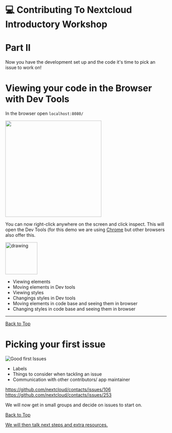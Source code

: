 <a name="top"></a>
# :computer: Contributing To Nextcloud Introductory Workshop 
# Part II

Now you have the development set up and the code it's time to pick an issue to work on!

# Viewing your code in the Browser with Dev Tools

In the browser open 
`localhost:8080/`

<img src="https://github.com/sleepypioneer/ContributingToNextcloudIntroductoryWorkshop/blob/master/images/editingonChrome.PNG" width="300"/>

You can now right-click anywhere on the screen and click inspect. 
This will open the Dev Tools (for this demo we are using [Chrome](https://www.google.com/chrome/?brand=CHBF&ds_kid=43700010220923594&gclid=COHwovKYiN0CFQz7Gwod0UAIQA&gclsrc=ds&dclid=CKaRqfKYiN0CFUmWdwodvFcMyg) but other browsers also offer this.

<img src="https://github.com/sleepypioneer/ContributingToNextcloudIntroductoryWorkshop/blob/master/images/editingonChrome2.PNG" alt="drawing" width="100"/>

* Viewing elements
* Moving elements in Dev tools
* Viewing styles
* Changings styles in Dev tools
* Moving elements in code base and seeing them in browser
* Changing styles in code base and seeing them in browser

***
[Back to Top](#top) 

# Picking your first issue
![Good first Issues](https://github.com/sleepypioneer/ContributingToNextcloudIntroductoryWorkshop/blob/master/images/goodfiratissues.png)

* Labels
* Things to consider when tackling an issue
* Communication with other contributors/ app maintainer

https://github.com/nextcloud/contacts/issues/106
https://github.com/nextcloud/contacts/issues/253

We will now get in small groups and decide on issues to start on.

[Back to Top](#top) 

[We will then talk next steps and extra resources.](https://github.com/sleepypioneer/ContributingToNextcloudIntroductoryWorkshop/blob/master/PartIII.md)
